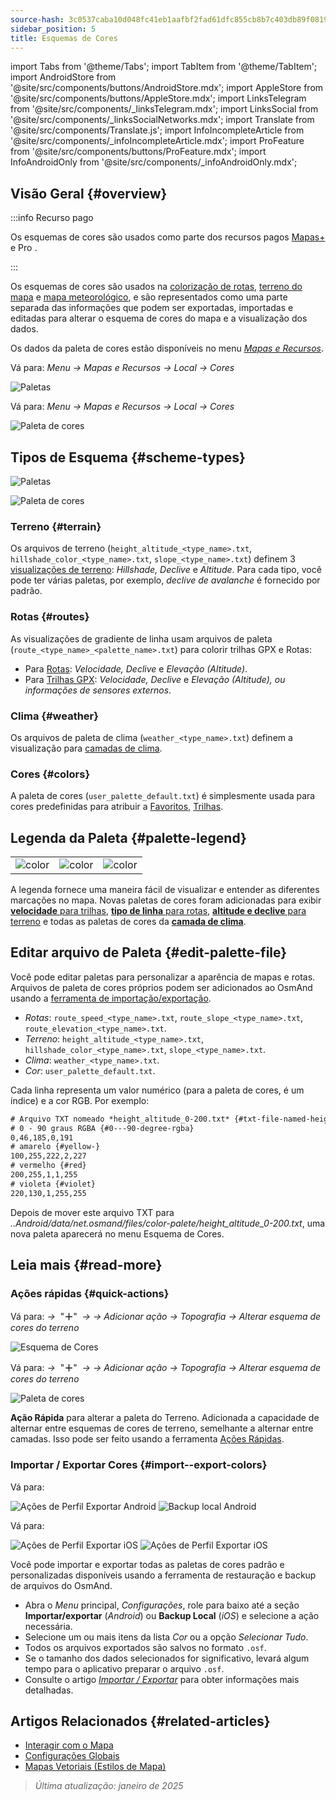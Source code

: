 ```yaml
---
source-hash: 3c0537caba10d048fc41eb1aafbf2fad61dfc855cb8b7c403db89f081990b44f
sidebar_position: 5
title: Esquemas de Cores
---
```

import Tabs from '@theme/Tabs';
import TabItem from '@theme/TabItem';
import AndroidStore from '@site/src/components/buttons/AndroidStore.mdx';
import AppleStore from '@site/src/components/buttons/AppleStore.mdx';
import LinksTelegram from '@site/src/components/_linksTelegram.mdx';
import LinksSocial from '@site/src/components/_linksSocialNetworks.mdx';
import Translate from '@site/src/components/Translate.js';
import InfoIncompleteArticle from '@site/src/components/_infoIncompleteArticle.mdx';
import ProFeature from '@site/src/components/buttons/ProFeature.mdx';
import InfoAndroidOnly from '@site/src/components/_infoAndroidOnly.mdx';



## Visão Geral {#overview}

:::info Recurso pago

Os esquemas de cores são usados como parte dos recursos pagos [Mapas+](../purchases/index.md) e Pro <ProFeature />.

:::

Os esquemas de cores são usados na [colorização de rotas](#routes), [terreno do mapa](#terrain) e [mapa meteorológico](#weather), e são representados como uma parte separada das informações que podem ser exportadas, importadas e editadas para alterar o esquema de cores do mapa e a visualização dos dados.

Os dados da paleta de cores estão disponíveis no menu [*Mapas e Recursos*](../personal/maps-resources.md#local).

<Tabs groupId="operating-systems">

<TabItem value="android" label="Android">

Vá para: *Menu → Mapas e Recursos → Local → Cores*

![Paletas](@site/static/img/personal/color-schemes/colors.png)

</TabItem>

<TabItem value="ios" label="iOS">

Vá para: *Menu → Mapas e Recursos → Local → Cores*

![Paleta de cores](@site/static/img/personal/color-schemes/color_palette_ios.png)

</TabItem>

</Tabs>


## Tipos de Esquema {#scheme-types}

<Tabs groupId="operating-systems">

<TabItem value="android" label="Android">

![Paletas](@site/static/img/personal/color-schemes/palette.png)

</TabItem>

<TabItem value="ios" label="iOS">

![Paleta de cores](@site/static/img/personal/color-schemes/color_altitude.png)

</TabItem>

</Tabs>


### Terreno {#terrain}

Os arquivos de terreno (`height_altitude_<type_name>.txt`, `hillshade_color_<type_name>.txt`, `slope_<type_name>.txt`) definem 3 [visualizações de terreno](../plugins/topography.md#hillshade-slope-and-altitude-layers): *Hillshade, Declive* e *Altitude*. Para cada tipo, você pode ter várias paletas, por exemplo, *declive de avalanche* é fornecido por padrão.

### Rotas {#routes}

As visualizações de gradiente de linha usam arquivos de paleta (`route_<type_name>_<palette_name>.txt`) para colorir trilhas GPX e Rotas:

- Para [Rotas](../navigation/guidance/map-during-navigation.md#color): *Velocidade, Declive* e *Elevação (Altitude)*.
- Para [Trilhas GPX](../map/tracks/appearance#track-colors-in-gpx-files): *Velocidade, Declive* e *Elevação (Altitude), ou informações de sensores externos*.

### Clima {#weather}

Os arquivos de paleta de clima (`weather_<type_name>.txt`) definem a visualização para [camadas de clima](../plugins/weather.md#weather-layers).

### Cores {#colors}

A paleta de cores (`user_palette_default.txt`) é simplesmente usada para cores predefinidas para atribuir a [Favoritos](./favorites.md), [Trilhas](./tracks/).


## Legenda da Paleta {#palette-legend}

<table class="image">
    <tr>
        <td><img src={require('@site/static/img/personal/color-schemes/legend.png').default} alt="color"/></td>
        <td><img src={require('@site/static/img/personal/color-schemes/legend_1.png').default} alt="color"/></td>
        <td><img src={require('@site/static/img/personal/color-schemes/legend_2.png').default} alt="color"/></td>
    </tr>
</table>


A legenda fornece uma maneira fácil de visualizar e entender as diferentes marcações no mapa. Novas paletas de cores foram adicionadas para exibir [**velocidade** para trilhas](../map/tracks/appearance#track-colors-in-gpx-files), [**tipo de linha** para rotas](../navigation/guidance/map-during-navigation.md#color), [**altitude e declive** para terreno](../plugins/topography.md#default-color-scheme) e todas as paletas de cores da [**camada de clima**](../plugins/weather.md#weather-layers).


## Editar arquivo de Paleta {#edit-palette-file}

Você pode editar paletas para personalizar a aparência de mapas e rotas. Arquivos de paleta de cores próprios podem ser adicionados ao OsmAnd usando a [ferramenta de importação/exportação](./import-export.md).

- *Rotas*: `route_speed_<type_name>.txt`, `route_slope_<type_name>.txt`, `route_elevation_<type_name>.txt`.
- *Terreno*: `height_altitude_<type_name>.txt`, `hillshade_color_<type_name>.txt`, `slope_<type_name>.txt`.
- *Clima*: `weather_<type_name>.txt`.
- *Cor*: `user_palette_default.txt`.

Cada linha representa um valor numérico (para a paleta de cores, é um índice) e a cor RGB. Por exemplo:

```xml
# Arquivo TXT nomeado *height_altitude_0-200.txt* {#txt-file-named-heightaltitude0-200txt}
# 0 - 90 graus RGBA {#0---90-degree-rgba}
0,46,185,0,191
# amarelo {#yellow-}
100,255,222,2,227
# vermelho {#red}
200,255,1,1,255
# violeta {#violet}
220,130,1,255,255

```

Depois de mover este arquivo TXT para *..Android/data/net.osmand/files/color-palete/height_altitude_0-200.txt*, uma nova paleta aparecerá no menu Esquema de Cores.


## Leia mais {#read-more}

### Ações rápidas {#quick-actions}

<Tabs groupId="operating-systems">

<TabItem value="android" label="Android">

Vá para: *<Translate ios="true" ids="shared_string_menu,layer_map_appearance,shared_string_buttons,custom_buttons"/> →*&nbsp;  "**＋**"  &nbsp;*→ <Translate ios="true" ids="add_button"/>*  *→ Adicionar ação → Topografia → Alterar esquema de cores do terreno*

![Esquema de Cores](@site/static/img/widgets/color_scheme.png)

</TabItem>

<TabItem value="ios" label="iOS">

Vá para: *<Translate ios="true" ids="shared_string_menu,layer_map_appearance,shared_string_buttons,custom_buttons"/> →*&nbsp;  "**＋**"  &nbsp;*→ <Translate ios="true" ids="add_button"/>*  *→ Adicionar ação → Topografia → Alterar esquema de cores do terreno*

![Paleta de cores](@site/static/img/personal/color-schemes/color_scheme_qa_ios.png)

</TabItem>

</Tabs>

**Ação Rápida** para alterar a paleta do Terreno. Adicionada a capacidade de alternar entre esquemas de cores de terreno, semelhante a alternar entre camadas. Isso pode ser feito usando a ferramenta [Ações Rápidas](../widgets/quick-action.md#configure-map).


### Importar / Exportar Cores {#import--export-colors}

<Tabs groupId="operating-systems">

<TabItem value="android" label="Android">

Vá para: *<Translate android="true" ids="shared_string_menu,shared_string_settings,import_export,export_to_file"/>*

![Ações de Perfil Exportar Android](@site/static/img/personal/profiles/profile_actions_export_1_andr.png) ![Backup local Android](@site/static/img/personal/profiles/profile_actions_export_3_andr.png)

</TabItem>

<TabItem value="ios" label="iOS">

Vá para: *<Translate ios="true" ids="shared_string_menu,shared_string_settings,local_backup,backup_into_file"/>*

![Ações de Perfil Exportar iOS](@site/static/img/personal/profiles/profile_actions_export_1_ios.png) ![Ações de Perfil Exportar iOS](@site/static/img/personal/profiles/profile_actions_export_3_ios.png)

</TabItem>

</Tabs>

Você pode importar e exportar todas as paletas de cores padrão e personalizadas disponíveis usando a ferramenta de restauração e backup de arquivos do OsmAnd.

- Abra o *Menu* principal, *Configurações*, role para baixo até a seção **Importar/exportar** (*Android*) ou **Backup Local** (*iOS*) e selecione a ação necessária.
- Selecione um ou mais itens da lista *Cor* ou a opção *Selecionar Tudo*.
- Todos os arquivos exportados são salvos no formato `.osf`.
- Se o tamanho dos dados selecionados for significativo, levará algum tempo para o aplicativo preparar o arquivo `.osf`.
- Consulte o artigo [*Importar / Exportar*](../personal/import-export.md) para obter informações mais detalhadas.


## Artigos Relacionados {#related-articles}

- [Interagir com o Mapa](../../user/map/interact-with-map.md)
- [Configurações Globais](../../user/personal/global-settings.md)
- [Mapas Vetoriais (Estilos de Mapa)](../../user/map/vector-maps.md)

> *Última atualização: janeiro de 2025*